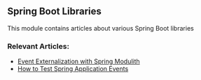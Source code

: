 ## Spring Boot Libraries

This module contains articles about various Spring Boot libraries

### Relevant Articles: 
- [Event Externalization with Spring Modulith](https://www.baeldung.com/spring-modulith-event-externalization)
- [How to Test Spring Application Events](https://www.baeldung.com/spring-test-application-events)
